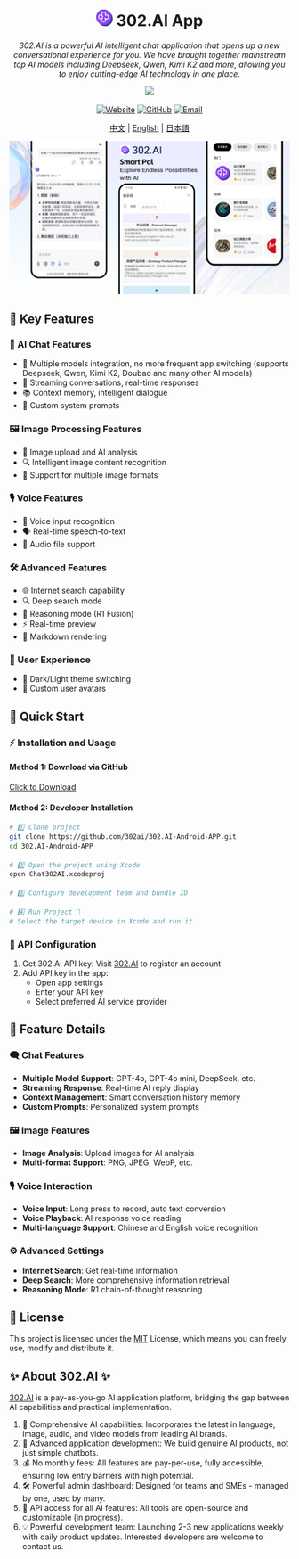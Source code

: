<h1 align="center">
<img src='./docs/icon.svg' width='30'>
<span>
    302.AI App
</span>
</h1>
 
<p align="center">
<em>302.AI is a powerful AI intelligent chat application that opens up a new conversational experience for you. We have brought together mainstream top AI models including Deepseek, Qwen, Kimi K2 and more, allowing you to enjoy cutting-edge AI technology in one place.</em>
</p>

<p align="center"><a href="https://github.com/302ai/302.AI-Android-APP/tree/main/Ai302/app/release" target="blank"><img src="https://file.302.ai/gpt/imgs/20250725/f79719888cf74f9c935432b7f882af93.jpg" width="20%"/></a></p >

<div align="center">

[![Website](https://img.shields.io/badge/Website-302.ai-blue.svg)](https://302.ai)
[![GitHub](https://img.shields.io/badge/GitHub-302.AI--Android--APP-black.svg)](https://github.com/302ai/302.AI-Android-APP)
[![Email](https://img.shields.io/badge/Email-support@302.ai-red.svg)](mailto:support@302.ai)

</div>

<p align="center"><a href="README_zh.md">中文</a> | <a href="README.md">English</a> | <a href="README_ja.md">日本語</a></p>

![](docs/302.AI-Android-APP-en.png)

## 🌟 Key Features

### 💬 AI Chat Features
- 🤖 Multiple models integration, no more frequent app switching (supports Deepseek, Qwen, Kimi K2, Doubao and many other AI models)
- 🔄 Streaming conversations, real-time responses
- 📚 Context memory, intelligent dialogue
- 🎯 Custom system prompts

### 🖼️ Image Processing Features
- 📸 Image upload and AI analysis
- 🔍 Intelligent image content recognition
- 📱 Support for multiple image formats

### 🎙️ Voice Features
- 🎤 Voice input recognition
- 🗣️ Real-time speech-to-text
- 🎵 Audio file support

### 🛠️ Advanced Features
- 🌐 Internet search capability
- 🔍 Deep search mode
- 🧠 Reasoning mode (R1 Fusion)
- ⚡ Real-time preview
- 📝 Markdown rendering

### 🎨 User Experience
- 🌙 Dark/Light theme switching
- 👤 Custom user avatars


## 🚀 Quick Start

### ⚡ Installation and Usage

#### Method 1: Download via GitHub

[Click to Download](https://github.com/302ai/302.AI-Android-APP/tree/main/Ai302/app/release)

#### Method 2: Developer Installation
```bash
# 1️⃣ Clone project
git clone https://github.com/302ai/302.AI-Android-APP.git
cd 302.AI-Android-APP

# 2️⃣ Open the project using Xcode
open Chat302AI.xcodeproj

# 3️⃣ Configure development team and bundle ID

# 4️⃣ Run Project 🎉
# Select the target device in Xcode and run it
```

### 🔑 API Configuration

1. Get 302.AI API key: Visit [302.AI](https://302.ai) to register an account
2. Add API key in the app:
   - Open app settings
   - Enter your API key  
   - Select preferred AI service provider

## 📱 Feature Details

### 🗨️ Chat Features

- **Multiple Model Support**: GPT-4o, GPT-4o mini, DeepSeek, etc.
- **Streaming Response**: Real-time AI reply display
- **Context Management**: Smart conversation history memory
- **Custom Prompts**: Personalized system prompts

### 🖼️ Image Features

- **Image Analysis**: Upload images for AI analysis
- **Multi-format Support**: PNG, JPEG, WebP, etc.

### 🎙️ Voice Interaction

- **Voice Input**: Long press to record, auto text conversion
- **Voice Playback**: AI response voice reading
- **Multi-language Support**: Chinese and English voice recognition

### ⚙️ Advanced Settings

- **Internet Search**: Get real-time information
- **Deep Search**: More comprehensive information retrieval
- **Reasoning Mode**: R1 chain-of-thought reasoning

## 📄 License

This project is licensed under the [MIT](LICENSE) License, which means you can freely use, modify and distribute it.

## ✨ About 302.AI ✨
[302.AI](https://302.ai) is a pay-as-you-go AI application platform, bridging the gap between AI capabilities and practical implementation.
1. 🧠 Comprehensive AI capabilities: Incorporates the latest in language, image, audio, and video models from leading AI brands.
2. 🚀 Advanced application development: We build genuine AI products, not just simple chatbots.
3. 💰 No monthly fees: All features are pay-per-use, fully accessible, ensuring low entry barriers with high potential.
4. 🛠 Powerful admin dashboard: Designed for teams and SMEs - managed by one, used by many.
5. 🔗 API access for all AI features: All tools are open-source and customizable (in progress).
6. 💡 Powerful development team: Launching 2-3 new applications weekly with daily product updates. Interested developers are welcome to contact us.